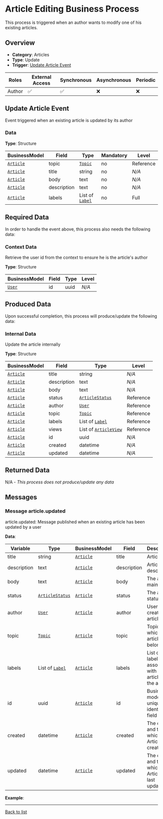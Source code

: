 # Article Editing Business Process
This process is triggered when an author wants to modify one of his existing articles.

## Overview
 - **Category**: Articles
 - **Type**: Update
 - **Trigger**: [Update Article Event](#update-article-event)

| Roles | External Access | Synchronous | Asynchronous | Periodic |
| ----- | --------------- | ----------- | ------------ | -------- |
| Author | :white_check_mark: | :white_check_mark: | :x: | :x:

## Update Article Event
Event triggered when an existing article is updated by its author
### Data

**Type**: Structure

| BusinessModel | Field | Type | Mandatory | Level |
| ------------- | ----- | ---- | --------- | ----- |
| [`Article`](../DataModel/Overview.md#article) | topic | [`Topic`](../DataModel/Overview.md#topic) | no | Reference |
| [`Article`](../DataModel/Overview.md#article) | title | string | no | *N/A* |
| [`Article`](../DataModel/Overview.md#article) | body | text | no | *N/A* |
| [`Article`](../DataModel/Overview.md#article) | description | text | no | *N/A* |
| [`Article`](../DataModel/Overview.md#article) | labels | List of [`Label`](../DataModel/Overview.md#label) | no | Full |

## Required Data
In order to handle the event above, this process also needs the following data:
### Context Data
Retrieve the user id from the context to ensure he is the article&#039;s author

**Type**: Structure

| BusinessModel | Field | Type | Level |
| ------------- | ----- | ---- | ----- |
| [`User`](../DataModel/Overview.md#user) | id | uuid | *N/A* |



## Produced Data
Upon successful completion, this process will produce/update the following data:

### Internal Data
Update the article internally

**Type**: Structure

| BusinessModel | Field | Type | Level |
| ------------- | ----- | ---- | ----- |
| [`Article`](../DataModel/Overview.md#article) | title | string | *N/A* |
| [`Article`](../DataModel/Overview.md#article) | description | text | *N/A* |
| [`Article`](../DataModel/Overview.md#article) | body | text | *N/A* |
| [`Article`](../DataModel/Overview.md#article) | status | [`ArticleStatus`](../Dataset/Overview.md#articlestatus) | Reference |
| [`Article`](../DataModel/Overview.md#article) | author | [`User`](../DataModel/Overview.md#user) | Reference |
| [`Article`](../DataModel/Overview.md#article) | topic | [`Topic`](../DataModel/Overview.md#topic) | Reference |
| [`Article`](../DataModel/Overview.md#article) | labels | List of [`Label`](../DataModel/Overview.md#label) | Reference |
| [`Article`](../DataModel/Overview.md#article) | views | List of [`ArticleView`](../DataModel/Overview.md#articleview) | Reference |
| [`Article`](../DataModel/Overview.md#article) | id | uuid | *N/A* |
| [`Article`](../DataModel/Overview.md#article) | created | datetime | *N/A* |
| [`Article`](../DataModel/Overview.md#article) | updated | datetime | *N/A* |


## Returned Data
N/A - *This process does not produce/update any data*

## Messages
### Message article.updated
article.updated: Message published when an existing article has been updated by a user

**Data**:

| Variable | Type | BusinessModel | Field | Description | Level |
| -------- | ---- | ------------- | ----- | ----------- | ------|
| title | string | [`Article`](../DataModel/Overview.md#article) | title | Article title | *N/A* |
| description | text | [`Article`](../DataModel/Overview.md#article) | description | Article description | *N/A* |
| body | text | [`Article`](../DataModel/Overview.md#article) | body | The article main body | *N/A* |
| status | [`ArticleStatus`](../Dataset/Overview.md#articlestatus) | [`Article`](../DataModel/Overview.md#article) | status | The article status | Full |
| author | [`User`](../DataModel/Overview.md#user) | [`Article`](../DataModel/Overview.md#article) | author | User who created the article | Full |
| topic | [`Topic`](../DataModel/Overview.md#topic) | [`Article`](../DataModel/Overview.md#article) | topic | Topic to which this article belongs | Full |
| labels | List of [`Label`](../DataModel/Overview.md#label) | [`Article`](../DataModel/Overview.md#article) | labels | List of labels associated with this article by the author | Full |
| id | uuid | [`Article`](../DataModel/Overview.md#article) | id | Business model unique identifier field | *N/A* |
| created | datetime | [`Article`](../DataModel/Overview.md#article) | created | The date and time at which this Article was created | *N/A* |
| updated | datetime | [`Article`](../DataModel/Overview.md#article) | updated | The date and time at which this Article was last updated | *N/A* |

**Example**:

---
[Back to list](Overview.md)
